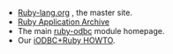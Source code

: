 <div id="content" class="topic-text" data-wv="http://www.openlinksw.com/Virtuoso/WikiV/" data-vi="http://www.openlinksw.com/virtuoso/xslt/" data-ie="http://www.openlinksw.com/Virtuoso/InclEng/" data-fn2="http://www.w3.org/2004/07/xpath-functions" data-xmlns="http://www.w3.org/1999/xhtml">

  - [Ruby-lang.org](http://www.ruby-lang.org/) , the master site.
  - [Ruby Application Archive](http://raa.ruby-lang.org/)
  - The main [ruby-odbc](http://www.ch-werner.de/rubyodbc/) module
    homepage.
  - Our [iODBC+Ruby
    HOWTO](https://www.iodbc.org/dataspace/iodbc/wiki/iodbcWiki/IODBCRubyHOWTO).

</div>
